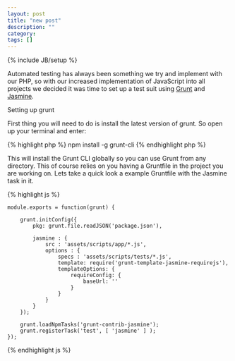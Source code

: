 ```yaml
---
layout: post
title: "new post"
description: ""
category: 
tags: []
---
```

{% include JB/setup %}

Automated testing has always been something we try and implement with our PHP, so with our increased implementation of JavaScript into all projects we decided it was time to set up a test suit using [Grunt](http://gruntjs.com/) and [Jasmine](http://pivotal.github.io/jasmine/).
<!--break-->

Setting up grunt

First thing you will need to do is install the latest version of grunt. So open up your terminal and enter:

{% highlight php %}
	npm install -g grunt-cli
{% endhighlight php %}

This will install the Grunt CLI globally so you can use Grunt from any directory. This of course relies on you having a Gruntfile in the project you are working on. Lets take a quick look a example Gruntfile with the Jasmine task in it.

{% highlight js %}

	module.exports = function(grunt) {

		grunt.initConfig({
		    pkg: grunt.file.readJSON('package.json'),

		    jasmine : {
		        src : 'assets/scripts/app/*.js',
		        options : {
		            specs : 'assets/scripts/tests/*.js',
		            template: require('grunt-template-jasmine-requirejs'),
		            templateOptions: {
		                requireConfig: {
		                    baseUrl: ''
		                }
		            }
		        }
		    }
		});

		grunt.loadNpmTasks('grunt-contrib-jasmine');
		grunt.registerTask('test', [ 'jasmine' ] );
	});

{% endhighlight js %}

